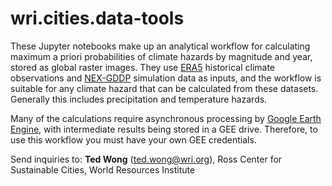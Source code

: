 # wri.cities.data-tools
These Jupyter notebooks make up an analytical workflow for calculating maximum a priori probabilities of climate hazards by magnitude and year, stored as global raster images.
They use [ERA5](https://developers.google.com/earth-engine/datasets/catalog/ECMWF_ERA5_DAILY) historical climate observations and [NEX-GDDP](https://developers.google.com/earth-engine/datasets/catalog/NASA_NEX-GDDP) simulation data as inputs, and the workflow is suitable for any climate hazard that can be calculated
from these datasets. Generally this includes precipitation and temperature hazards.

Many of the calculations require asynchronous processing by [Google Earth Engine](https://earthengine.google.com/), with intermediate results being stored in a GEE drive. Therefore, to use this workflow
you must have your own GEE credentials.

Send inquiries to: **Ted Wong** (ted.wong@wri.org), Ross Center for Sustainable Cities, World Resources Institute

